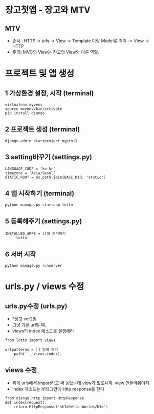 # 장고첫앱 - 장고와 MTV

## MTV
- 순서 : HTTP -> urls -> View -> Template 이랑 Model로 각각 -> View -> HTTP 
- 주의) MVC의 View는 장고의 View와 다른 역할.


# 프로젝트 및 앱 생성

## 1 가상환경 설정, 시작 (terminal)
~~~
virtualenv myvenv
source mevenv/bin/activate
pip install django
~~~

## 2 프로젝트 생성 (terminal)
~~~
django-admin startproject myproj1
~~~

## 3 setting바꾸기 (settings.py)
~~~
LANGUAGE_CODE = 'ko-kr'
timezone = ‘Asia/Seoul’
STATIC_ROOT = os.path.join(BASE_DIR, 'static')
~~~

## 4 앱 시작하기 (terminal)
~~~
python manage.py startapp lotto
~~~
## 5 등록해주기 (settings.py)
~~~
INSTALLED_APPS = []에 추가하기
	'lotto'
~~~
## 6 서버 시작
~~~
python manage.py runserver
~~~


# urls.py / views 수정

## urls.py수정 (urls.py) 
- *장고 ver2임
- 그냥 기본 url일 때, 
- views의 index 매소드를 실행해라
~~~
from lotto import views
~~~
~~~	
urlpatterns = [] 안에 추가
	path('', views.index),
~~~
	
## views 수정
- 위에 urls에서 import라고 써 놓았는데 view가 없으니까. view 만들어줘야지
- index 매소드는 h1태그안에 Http response를 한다
~~~
from django.http import HttpResponse
def index(request):
	return HttpResponse('<h1>Hello World</h1>')
~~~






